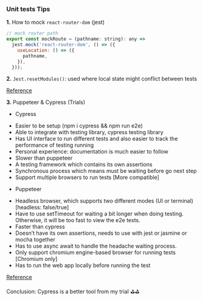 ### Unit tests Tips

<b>1.</b> How to mock `react-router-dom` (jest)

```js
// mock router path
export const mockRoute = (pathname: string): any =>
  jest.mock('react-router-dom', () => ({
    useLocation: () => ({
      pathname,
    }),
  }));
```


<b>2.</b> `Jest.resetModules()`: used where local state might conflict between tests

<a href="https://jestjs.io/docs/jest-object#jestresetmodules" target="_blank">Reference</a>


<b>3.</b> Puppeteer & Cypress (Trials)

- Cypress

* Easier to be setup (npm i cypress && npm run e2e)
* Able to integrate with testing library, cypress testing library
* Has UI interface to run different tests and also easier to track the performance of testing running
* Personal experience: documentation is much easier to follow
* Slower than puppeteer
* A testing framework which contains its own assertions
* Synchronous process which means must be waiting before go next step
* Support multiple browsers to run tests [More compatible]

- Puppeteer

* Headless browser, which supports two different modes (UI or terminal) [headless: false/true]
* Have to use setTimeout for waiting a bit longer when doing testing. Otherwise, it will be too fast to view the e2e tests.
* Faster than cypress 
* Doesn’t have its own assertions, needs to use with jest or jasmine or mocha together
* Has to use async await to handle the headache waiting process.
* Only support chromium engine-based browser for running tests [Chromium only]
* Has to run the web app locally before running the test
 

<a href="https://chercher.tech/puppeteer/puppeteer-vs-cypress" target="_blank">Reference</a>


Conclusion: Cypress is a better tool from my trial ⛳️⛳️
